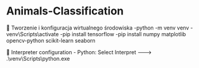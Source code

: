 # Animals-Classification


🔧 Tworzenie i konfiguracja wirtualnego środowiska
    -python -m venv venv
    -venv\Scripts\activate
    -pip install tensorflow
    -pip install numpy matplotlib opencv-python scikit-learn seaborn

🔧 Interpreter configuration
    - Python: Select Interpret ---> .\venv\Scripts\python.exe

